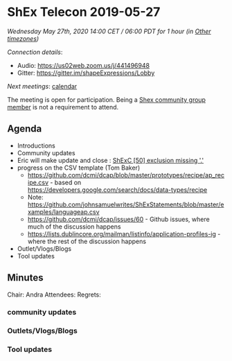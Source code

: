 # ShEx Telecon 2019-05-27

*Wednesday May 27th, 2020 14:00 CET / 06:00 PDT for 1 hour (in [Other timezones](https://www.timeanddate.com/worldclock/fixedtime.html?msg=ShEx+CG&iso=20200527T14&p1=195&ah=1))*

*Connection details*:

* Audio: https://us02web.zoom.us/j/441496948
* Gitter: https://gitter.im/shapeExpressions/Lobby

*Next meetings*: [calendar](https://calendar.google.com/event?action=TEMPLATE&tmeid=N2VyOGMyYjJnZTVma25qMWhlYWF2YmYycHFfMjAyMDAxMDhUMTMwMDAwWiBtaWNlbGlvLmJlX2FjM2xqNzNqdTA0YTY3OGIwaHRsMXBpamRvQGc&tmsrc=micelio.be_ac3lj73ju04a678b0htl1pijdo%40group.calendar.google.com&scp=ALL)

The meeting is open for participation. Being a [Shex community group member](https://www.w3.org/community/shex/participants) is not a requirement to attend.

## Agenda

* Introductions
* Community updates
* Eric will make update and close : [ShExC [50] exclusion missing '.'](https://github.com/shexSpec/spec/issues/35)
* progress on the CSV template (Tom Baker)
  * https://github.com/dcmi/dcap/blob/master/prototypes/recipe/ap_recipe.csv - based on https://developers.google.com/search/docs/data-types/recipe
  * Note: https://github.com/johnsamuelwrites/ShExStatements/blob/master/examples/languageap.csv
  * https://github.com/dcmi/dcap/issues/60 - Github issues, where much of the discussion happens
  * https://lists.dublincore.org/mailman/listinfo/application-profiles-ig - where the rest of the discussion happens
* Outlet/Vlogs/Blogs
* Tool updates 

## Minutes
  
Chair: Andra
Attendees: 
Regrets:

### community updates

### Outlets/Vlogs/Blogs

### Tool updates



